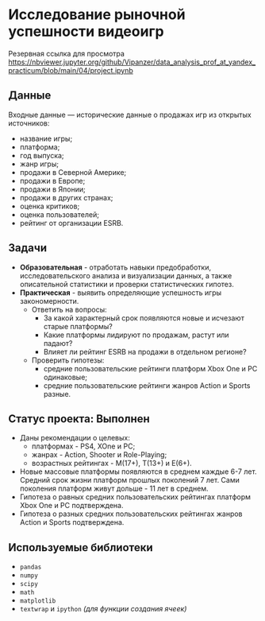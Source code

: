 # Исследование рыночной успешности видеоигр
Резервная ссылка для просмотра https://nbviewer.jupyter.org/github/Vipanzer/data_analysis_prof_at_yandex_practicum/blob/main/04/project.ipynb

## Данные
Входные данные — исторические данные о продажах игр из открытых источников:
- название игры;
- платформа;
- год выпуска;
- жанр игры;
- продажи в Северной Америке;
- продажи в Европе;
- продажи в Японии;
- продажи в других странах;
- оценка критиков;
- оценка пользователей;
- рейтинг от организации ESRB.

## Задачи
- **Образовательная** - отработать навыки предобработки, исследовательского анализа и визуализации данных, а также описательной статистики и проверки статистических гипотез.
- **Практическая** - выявить определяющие успешность игры закономерности.
    - Ответить на вопросы:
        - За какой характерный срок появляются новые и исчезают старые платформы?
        - Какие платформы лидируют по продажам, растут или падают?
        - Влияет ли рейтинг ESRB на продажи в отдельном регионе?
    - Проверить гипотезы:
        - средние пользовательские рейтинги платформ Xbox One и PC одинаковые;
        - средние пользовательские рейтинги жанров Action и Sports разные.

## Статус проекта: Выполнен
- Даны рекомендации о целевых:
    - платформах - PS4, XOne и PC;
    - жанрах - Action, Shooter и Role-Playing;
    - возрастных рейтингах - M(17+), T(13+) и E(6+).
- Новые массовые платформы появляются в среднем каждые 6-7 лет. Средний срок жизни платформ прошлых поколений 7 лет. Сами поколения платформ живут дольше - 11 лет в среднем.
- Гипотеза о равных средних пользовательских рейтингах платформ Xbox One и PC подтверждена.
- Гипотеза о разных средних пользовательских рейтингах жанров Action и Sports подтверждена.

## Используемые библиотеки
- `pandas`
- `numpy`
- `scipy`
- `math`
- `matplotlib`
- `textwrap` и `ipython` *(для функции создания ячеек)*
